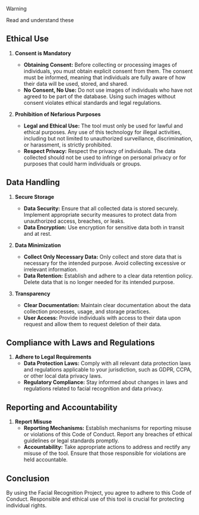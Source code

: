 > [!warning]
> Read and understand these
## Ethical Use

1. **Consent is Mandatory**
   - **Obtaining Consent:** Before collecting or processing images of individuals, you must obtain explicit consent from them. The consent must be informed, meaning that individuals are fully aware of how their data will be used, stored, and shared.
   - **No Consent, No Use:** Do not use images of individuals who have not agreed to be part of the database. Using such images without consent violates ethical standards and legal regulations.

2. **Prohibition of Nefarious Purposes**
   - **Legal and Ethical Use:** The tool must only be used for lawful and ethical purposes. Any use of this technology for illegal activities, including but not limited to unauthorized surveillance, discrimination, or harassment, is strictly prohibited.
   - **Respect Privacy:** Respect the privacy of individuals. The data collected should not be used to infringe on personal privacy or for purposes that could harm individuals or groups.

## Data Handling

1. **Secure Storage**
   - **Data Security:** Ensure that all collected data is stored securely. Implement appropriate security measures to protect data from unauthorized access, breaches, or leaks.
   - **Data Encryption:** Use encryption for sensitive data both in transit and at rest.

2. **Data Minimization**
   - **Collect Only Necessary Data:** Only collect and store data that is necessary for the intended purpose. Avoid collecting excessive or irrelevant information.
   - **Data Retention:** Establish and adhere to a clear data retention policy. Delete data that is no longer needed for its intended purpose.

3. **Transparency**
   - **Clear Documentation:** Maintain clear documentation about the data collection processes, usage, and storage practices.
   - **User Access:** Provide individuals with access to their data upon request and allow them to request deletion of their data.

## Compliance with Laws and Regulations

1. **Adhere to Legal Requirements**
   - **Data Protection Laws:** Comply with all relevant data protection laws and regulations applicable to your jurisdiction, such as GDPR, CCPA, or other local data privacy laws.
   - **Regulatory Compliance:** Stay informed about changes in laws and regulations related to facial recognition and data privacy.

## Reporting and Accountability

1. **Report Misuse**
   - **Reporting Mechanisms:** Establish mechanisms for reporting misuse or violations of this Code of Conduct. Report any breaches of ethical guidelines or legal standards promptly.
   - **Accountability:** Take appropriate actions to address and rectify any misuse of the tool. Ensure that those responsible for violations are held accountable.

## Conclusion
By using the Facial Recognition Project, you agree to adhere to this Code of Conduct. Responsible and ethical use of this tool is crucial for protecting individual rights.

